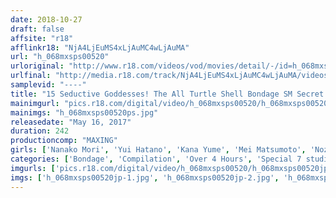 ```yaml
---
date: 2018-10-27
draft: false
affsite: "r18"
afflinkr18: "NjA4LjEuMS4xLjAuMC4wLjAuMA"
url: "h_068mxsps00520"
urloriginal: "http://www.r18.com/videos/vod/movies/detail/-/id=h_068mxsps00520"
urlfinal: "http://media.r18.com/track/NjA4LjEuMS4xLjAuMC4wLjAuMA/videos/vod/movies/detail/-/id=h_068mxsps00520"
samplevid: "----"
title: "15 Seductive Goddesses! The All Turtle Shell Bondage SM Secret Club"
mainimgurl: "pics.r18.com/digital/video/h_068mxsps00520/h_068mxsps00520ps.jpg"
mainimgs: "h_068mxsps00520ps.jpg"
releasedate: "May 16, 2017"
duration: 242
productioncomp: "MAXING"
girls: ['Nanako Mori', 'Yui Hatano', 'Kana Yume', 'Mei Matsumoto', 'Nozomi Aso', 'Yuna Inoue', 'Nono Mizusawa', 'Reina Sasaki', 'Narumi Ayase', 'Honoka Mihara']
categories: ['Bondage', 'Compilation', 'Over 4 Hours', 'Special 7 studios SALE']
imgurls: ['pics.r18.com/digital/video/h_068mxsps00520/h_068mxsps00520jp-1.jpg', 'pics.r18.com/digital/video/h_068mxsps00520/h_068mxsps00520jp-2.jpg', 'pics.r18.com/digital/video/h_068mxsps00520/h_068mxsps00520jp-3.jpg', 'pics.r18.com/digital/video/h_068mxsps00520/h_068mxsps00520jp-4.jpg', 'pics.r18.com/digital/video/h_068mxsps00520/h_068mxsps00520jp-5.jpg', 'pics.r18.com/digital/video/h_068mxsps00520/h_068mxsps00520jp-6.jpg', 'pics.r18.com/digital/video/h_068mxsps00520/h_068mxsps00520jp-7.jpg', 'pics.r18.com/digital/video/h_068mxsps00520/h_068mxsps00520jp-8.jpg', 'pics.r18.com/digital/video/h_068mxsps00520/h_068mxsps00520jp-9.jpg', 'pics.r18.com/digital/video/h_068mxsps00520/h_068mxsps00520jp-10.jpg', 'pics.r18.com/digital/video/h_068mxsps00520/h_068mxsps00520jp-11.jpg', 'pics.r18.com/digital/video/h_068mxsps00520/h_068mxsps00520jp-12.jpg', 'pics.r18.com/digital/video/h_068mxsps00520/h_068mxsps00520jp-13.jpg', 'pics.r18.com/digital/video/h_068mxsps00520/h_068mxsps00520jp-14.jpg', 'pics.r18.com/digital/video/h_068mxsps00520/h_068mxsps00520jp-15.jpg', 'pics.r18.com/digital/video/h_068mxsps00520/h_068mxsps00520jp-16.jpg', 'pics.r18.com/digital/video/h_068mxsps00520/h_068mxsps00520jp-17.jpg', 'pics.r18.com/digital/video/h_068mxsps00520/h_068mxsps00520jp-18.jpg', 'pics.r18.com/digital/video/h_068mxsps00520/h_068mxsps00520jp-19.jpg', 'pics.r18.com/digital/video/h_068mxsps00520/h_068mxsps00520jp-20.jpg']
imgs: ['h_068mxsps00520jp-1.jpg', 'h_068mxsps00520jp-2.jpg', 'h_068mxsps00520jp-3.jpg', 'h_068mxsps00520jp-4.jpg', 'h_068mxsps00520jp-5.jpg', 'h_068mxsps00520jp-6.jpg', 'h_068mxsps00520jp-7.jpg', 'h_068mxsps00520jp-8.jpg', 'h_068mxsps00520jp-9.jpg', 'h_068mxsps00520jp-10.jpg', 'h_068mxsps00520jp-11.jpg', 'h_068mxsps00520jp-12.jpg', 'h_068mxsps00520jp-13.jpg', 'h_068mxsps00520jp-14.jpg', 'h_068mxsps00520jp-15.jpg', 'h_068mxsps00520jp-16.jpg', 'h_068mxsps00520jp-17.jpg', 'h_068mxsps00520jp-18.jpg', 'h_068mxsps00520jp-19.jpg', 'h_068mxsps00520jp-20.jpg']
---
```

